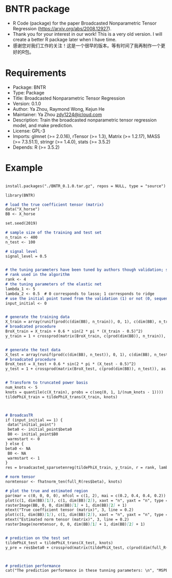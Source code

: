 # BNTR package
- R Code (package) for the paper Broadcasted Nonparametric Tensor Regression (https://arxiv.org/abs/2008.12927). 
- Thank you for your interest in our work! This is a very old version. I will create a better R package later when I have time.
- 感谢您对我们工作的关注！这是一个很早的版本。等有时间了我再制作一个更好的R包。





# Requirements
- Package: BNTR
- Type: Package
- Title: Broadcasted Nonparametric Tensor Regression
- Version: 0.1.0
- Author: Ya Zhou, Raymond Wong, Kejun He
- Maintainer: Ya Zhou <zdy1224@icloud.com>
- Description: Train the broadcasted nonparametric tensor regression model, and make prediction.
- License: GPL-3
- Imports: glmnet (>= 2.0.16), rTensor (>= 1.3), Matrix (>= 1.2.17), MASS
        (>= 7.3.51.1), stringr (>= 1.4.0), stats (>= 3.5.2)
- Depends: R (>= 3.5.2)

# Example 
```markdown

install.packages("./BNTR_0.1.0.tar.gz", repos = NULL, type = "source")

library(BNTR)

# load the true coefficient tensor (matrix)
data("X_horse")
BB <- X_horse

set.seed(2019)

# sample size of the training and test set
n_train <- 400
n_test <- 100

# signal level
signal_level = 0.5


# the tuning parameters have been tuned by authors though validation; see the paper and test_validation.R
# rank used in the algorithm
rank <- 4
# the tuning parameters of the elastic net
lambda_1 <- 5
lambda_2 <- 0.5  # 0 corresponds to lasso; 1 corresponds to ridge
# use the initial point tuned from the validation (1) or not (0, sequential warmstart)
input_initial <- 0


# generate the training data
X_train = array(runif(prod(c(dim(BB), n_train)), 0, 1), c(dim(BB), n_train))
# broadcated procedure
BroX_train = X_train + 0.6 * sin(2 * pi * (X_train - 0.5)^2)
y_train = 1 + crossprod(matrix(BroX_train, c(prod(dim(BB)), n_train)), as.vector(BB)) + signal_level * rnorm(n_train)


# generate the test data
X_test = array(runif(prod(c(dim(BB), n_test)), 0, 1), c(dim(BB), n_test))
# broadcated procedure
BroX_test = X_test + 0.6 * sin(2 * pi * (X_test - 0.5)^2)
y_test = 1 + crossprod(matrix(BroX_test, c(prod(dim(BB)), n_test)), as.vector(BB)) + signal_level * rnorm(n_test)


# Transform to truncated power basis
num_knots <- 5
knots = quantile(c(X_train), probs = c(seq(0, 1, 1/(num_knots - 1))))
tildePhiX_train = tildePhiX_trans(X_train, knots)



# BroadcasTR
if (input_initial == 1) {
 data("initial_point")
 beta0 <- initial_point$beta0
 B0 <- initial_point$B0
 warmstart <- 0
} else {
beta0 <- NA
 B0 <- NA
 warmstart <- 1
}
res = broadcasted_sparsetenreg(tildePhiX_train, y_train, r = rank, lambda = lambda_1, alpha = lambda_2, warmstart = warmstart, beta0 = beta0, B0=B0, Replicates=1)

# norm tensor
normtensor <- fhatnorm_ten(full_R(res$beta), knots)

# plot the true and estimated region
par(mar = c(0, 0, 0, 0), mfcol = c(1, 2), mai = c(0.2, 0.4, 0.4, 0.2))
plot(c(1, dim(BB)[1]), c(1, dim(BB)[2]), xaxt = "n", yaxt = "n", type = "n")
rasterImage(BB, 0, 0, dim(BB)[1] + 1, dim(BB)[2] + 1)
mtext("True coefficient tensor (matrix)", 3, line = 0.2)
plot(c(1, dim(BB)[1]), c(1, dim(BB)[2]), xaxt = "n", yaxt = "n", type = "n")
mtext("Estimated norm tensor (matrix)", 3, line = 0.2)
rasterImage(normtensor, 0, 0, dim(BB)[1] + 1, dim(BB)[2] + 1)


# prediction on the test set
tildePhiX_test = tildePhiX_trans(X_test, knots)
y_pre = res$beta0 + crossprod(matrix(tildePhiX_test, c(prod(dim(full_R(res$beta))), n_test)), as.vector(full_R(res$beta)))



# prediction performance
cat("The prediction performance in these tunning parameters: \n", "MSPE =", sum((y_test - y_pre)^2)/n_test, "\n")


```
